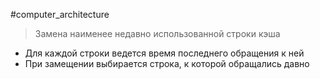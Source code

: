 #computer_architecture 

> Замена наименее недавно использованной строки кэша

- Для каждой строки ведется время последнего обращения к ней
- При замещении выбирается строка, к которой обращались давно